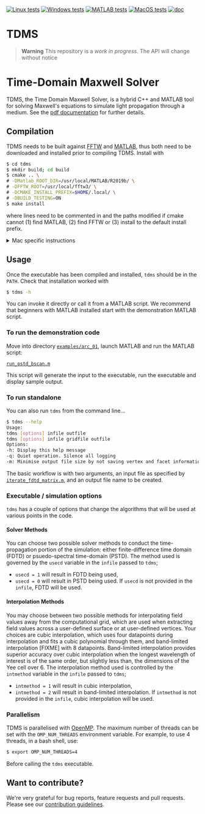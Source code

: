 <!-- \cond
 -->
<!-- 👆 this comment and the endcond below, tells doxygen to ignore the badges
and title at the top of README.md when building the project page (the title
would be duplicated) everything else in README.md is also the project homepage. -->

[![Linux tests](https://github.com/UCL/TDMS/actions/workflows/linux_tests.yml/badge.svg)](https://github.com/UCL/TDMS/actions/workflows/linux_tests.yml)
[![Windows tests](https://github.com/UCL/TDMS/actions/workflows/windows_tests.yml/badge.svg)](https://github.com/UCL/TDMS/actions/workflows/windows_tests.yml)
[![MATLAB tests](https://github.com/UCL/TDMS/actions/workflows/matlab_tests.yml/badge.svg)](https://github.com/UCL/TDMS/actions/workflows/matlab_tests.yml)
[![MacOS tests](https://github.com/UCL/TDMS/actions/workflows/macos_tests.yml/badge.svg)](https://github.com/UCL/TDMS/actions/workflows/macos_tests.yml)
[![doc](https://img.shields.io/badge/PDF-latest-orange.svg?style=flat)](https://github.com/UCL/TDMS/blob/gh-doc/masterdoc.pdf)
# TDMS

> **Warning**
> This repository is a _work in progress_. The API will change without notice

<!-- \endcond -->

# Time-Domain Maxwell Solver

TDMS, the Time Domain Maxwell Solver, is a hybrid C++ and MATLAB tool for
solving Maxwell's equations to simulate light propagation through a medium. See
the [pdf documentation](https://github.com/UCL/TDMS/blob/gh-doc/masterdoc.pdf)
for further details.


## Compilation

TDMS needs to be built against [FFTW](https://www.fftw.org/) and
[MATLAB](https://www.mathworks.com/products/matlab.html), thus both need to be
downloaded and installed prior to compiling TDMS. Install with

```bash
$ cd tdms
$ mkdir build; cd build
$ cmake .. \
# -DMatlab_ROOT_DIR=/usr/local/MATLAB/R2019b/ \
# -DFFTW_ROOT=/usr/local/fftw3/ \
# -DCMAKE_INSTALL_PREFIX=$HOME/.local/ \
# -DBUILD_TESTING=ON
$ make install
```
where lines need to be commented in and the paths modified if cmake cannot (1)
find MATLAB, (2) find FFTW or (3) install to the default install prefix.

<details>
<summary>Mac specific instructions</summary>

To compile on a Mac an x86 compiler with libraries for OpenMP are required,
which can be installed using [brew](https://brew.sh/) with `brew install llvm`
then (optionally) set the following cmake arguments

```{sh}
-DCMAKE_CXX_COMPILER=/Users/username/.local/homebrew/opt/llvm/bin/clang++
-DOMP_ROOT=/Users/username/.local/homebrew/opt/llvm/
-DCXX_ROOT=/Users/username/.local/homebrew/opt/llvm
```

On an ARM Mac install the x86 version of brew with
```bash
arch -x86_64 zsh
arch -x86_64 /bin/bash -c "$(curl -fsSL https://raw.githubusercontent.com/Homebrew/install/HEAD/install.sh)"
arch -x86_64 /usr/local/bin/brew install llvm
```
</details>


## Usage

Once the executable has been compiled and installed, `tdms` should be in the
`PATH`.  Check that installation worked with

```bash
$ tdms -h
```

You can invoke it directly or call it from a MATLAB script.  We recommend that
beginners with MATLAB installed start with the demonstration MATLAB script.

### To run the demonstration code

Move into directory [`examples/arc_01`](./examples/arc_01/),
launch MATLAB and run the MATLAB script:

[`run_pstd_bscan.m`](./examples/arc_01/run_pstd_bscan.m)

This script will generate the input to the executable, run the executable and
display sample output.

### To run standalone

You can also run `tdms` from the command line...

```bash
$ tdms --help
Usage:
tdms [options] infile outfile
tdms [options] infile gridfile outfile
Options:
-h:	Display this help message
-q:	Quiet operation. Silence all logging
-m:	Minimise output file size by not saving vertex and facet information
```

The basic workflow is with two arguments, an input file as specified by
[`iterate_fdtd_matrix.m`](./tdms/matlab/iteratefdtd_matrix.m), and an output
file name to be created.

### Executable / simulation options

`tdms` has a couple of options that change the algorithms that will be used at various points in the code.

#### Solver Methods

You can choose two possible solver methods to conduct the time-propagation portion of the simulation: either finite-difference time domain (FDTD) or psuedo-spectral time-domain (PSTD).
The method used is governed by the `usecd` variable in the `infile` passed to `tdms`;
- `usecd = 1` will result in FDTD being used,
- `usecd = 0` will result in PSTD being used.
If `usecd` is not provided in the `infile`, FDTD will be used.

#### Interpolation Methods

You may choose between two possible methods for interpolating field values away from the computational grid, which are used when extracting field values across a user-defined surface or at user-defined vertices.
Your choices are cubic interpolation, which uses four datapoints during interpolation and fits a cubic polynomial through them, and band-limited interpolation [FIXME] with 8 datapoints.
Band-limited interpolation provides superior accuracy over cubic interpolation when the longest wavelength of interest is of the same order, but slightly less than, the dimensions of the Yee cell over 6.
The interpolation method used is controlled by the `intmethod` variable in the `infile` passed to `tdms`;
- `intmethod = 1` will result in cubic interpolation,
- `intmethod = 2` will result in band-limited interpolation.
If `intmethod` is not provided in the `infile`, cubic interpolation will be used.

### Parallelism

TDMS is parallelised with [OpenMP](https://en.wikipedia.org/wiki/OpenMP). The
maximum number of threads can be set with the `OMP_NUM_THREADS` environment
variable.  For example, to use 4 threads, in a bash shell, use:

```bash
$ export OMP_NUM_THREADS=4
```

Before calling the `tdms` executable.

## Want to contribute?

We're very grateful for bug reports, feature requests and pull requests. Please
see our [contribution guidelines](./CONTRIBUTING.md).
